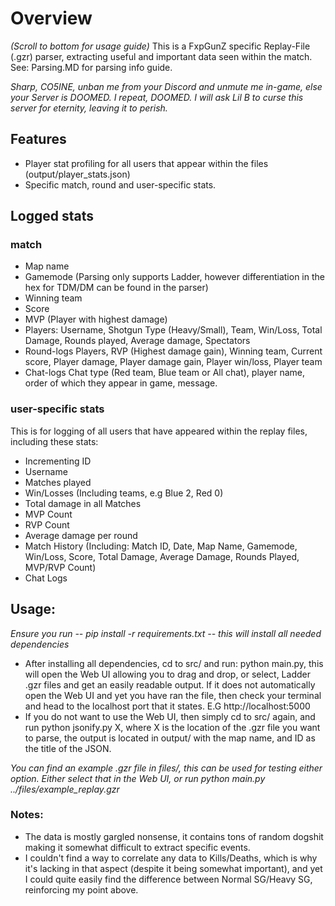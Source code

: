 # Overview
*(Scroll to bottom for usage guide)*
This is a FxpGunZ specific Replay-File (.gzr) parser, extracting useful and important data seen within the match.
See: Parsing.MD for parsing info guide.

*Sharp, CO5INE, unban me from your Discord and unmute me in-game, else your Server is DOOMED. I repeat, DOOMED. I will ask Lil B to curse this server for eternity, leaving it to perish.*

## Features
- Player stat profiling for all users that appear within the files (output/player_stats.json)
- Specific match, round and user-specific stats.

## Logged stats
### match
- Map name
- Gamemode (Parsing only supports Ladder, however differentiation in the hex for TDM/DM can be found in the parser)
- Winning team
- Score
- MVP (Player with highest damage)
- Players:
Username, Shotgun Type (Heavy/Small), Team, Win/Loss, Total Damage, Rounds played, Average damage, Spectators
- Round-logs
Players, RVP (Highest damage gain), Winning team, Current score, Player damage, Player damage gain, Player win/loss, Player team
- Chat-logs
Chat type (Red team, Blue team or All chat), player name, order of which they appear in game, message.

### user-specific stats
This is for logging of all users that have appeared within the replay files, including these stats:
- Incrementing ID 
- Username
- Matches played
- Win/Losses (Including teams, e.g Blue 2, Red 0)
- Total damage in all Matches
- MVP Count
- RVP Count
- Average damage per round
- Match History (Including: Match ID, Date, Map Name, Gamemode, Win/Loss, Score, Total Damage, Average Damage, Rounds Played, MVP/RVP Count)
- Chat Logs

## Usage:
*Ensure you run -- pip install -r requirements.txt -- this will install all needed dependencies*
- After installing all dependencies, cd to src/ and run: python main.py, this will open the Web UI allowing you to drag and drop, or select, Ladder .gzr files and get an easily readable output. If it does not automatically open the Web UI and yet you have ran the file, then check your terminal and head to the localhost port that it states. E.G http://localhost:5000
- If you do not want to use the Web UI, then simply cd to src/ again, and run python jsonify.py X, where X is the location of the .gzr file you want to parse, the output is located in output/ with the map name, and ID as the title of the JSON.

*You can find an example .gzr file in files/, this can be used for testing either option. Either select that in the Web UI, or run python main.py ../files/example_replay.gzr*

### Notes:
- The data is mostly gargled nonsense, it contains tons of random dogshit making it somewhat difficult to extract specific events.
- I couldn't find a way to correlate any data to Kills/Deaths, which is why it's lacking in that aspect (despite it being somewhat important), and yet I could quite easily find the difference between Normal SG/Heavy SG, reinforcing my point above.

